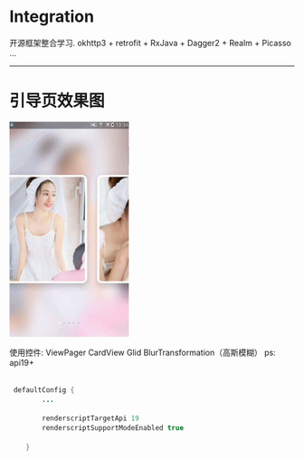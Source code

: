 # Integration
开源框架整合学习. okhttp3 + retrofit + RxJava + Dagger2 + Realm + Picasso ...

----
# 引导页效果图
![](https://raw.githubusercontent.com/arieshao/Integration/master/MyApplication/gif/guide.gif)

使用控件:
         ViewPager
	 CardView
	 Glid
	 BlurTransformation（高斯模糊） ps: api19+

```java

 defaultConfig {
        ...

        renderscriptTargetApi 19
        renderscriptSupportModeEnabled true

    }

```

